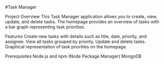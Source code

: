 #Task Manager

Project Overview
This Task Manager application allows you to create, view, update, and delete tasks. The homepage provides an overview of tasks with a bar graph representing task priorities.


Features
Create new tasks with details such as title, date, priority, and assignee.
View all tasks grouped by priority.
Update and delete tasks.
Graphical representation of task priorities on the homepage.


Prerequisites
Node.js and npm (Node Package Manager)
MongoDB

